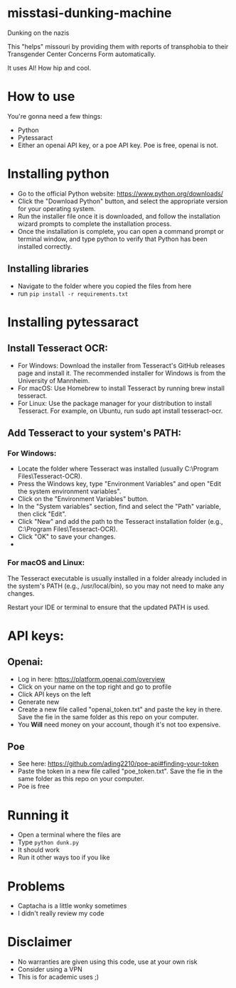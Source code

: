 # misstasi-dunking-machine
Dunking on the nazis

This "helps" missouri by providing them with reports of transphobia to their Transgender Center Concerns Form automatically.

It uses AI! How hip and cool.

# How to use
 You're gonna need a few things:
 - Python
 - Pytessaract
 - Either an openai API key, or a poe API key. Poe is free, openai is not.

# Installing python
- Go to the official Python website: https://www.python.org/downloads/
- Click the "Download Python" button, and select the appropriate version for your operating system.
- Run the installer file once it is downloaded, and follow the installation wizard prompts to complete the installation process.
- Once the installation is complete, you can open a command prompt or terminal window, and type python to verify that Python has been installed correctly.

## Installing libraries
- Navigate to the folder where you copied the files from here
- run `pip install -r requirements.txt`

# Installing pytessaract
## Install Tesseract OCR:
- For Windows: Download the installer from Tesseract's GitHub releases page and install it. The recommended installer for Windows is from the University of Mannheim.
- For macOS: Use Homebrew to install Tesseract by running brew install tesseract.
- For Linux: Use the package manager for your distribution to install Tesseract. For example, on Ubuntu, run sudo apt install tesseract-ocr.

## Add Tesseract to your system's PATH:
### For Windows:
- Locate the folder where Tesseract was installed (usually C:\Program Files\Tesseract-OCR).
- Press the Windows key, type "Environment Variables" and open "Edit the system environment variables".
- Click on the "Environment Variables" button.
- In the "System variables" section, find and select the "Path" variable, then click "Edit".
- Click "New" and add the path to the Tesseract installation folder (e.g., C:\Program Files\Tesseract-OCR).
- Click "OK" to save your changes.
- 
### For macOS and Linux: 
The Tesseract executable is usually installed in a folder already included in the system's PATH (e.g., /usr/local/bin), so you may not need to make any changes.

Restart your IDE or terminal to ensure that the updated PATH is used.

# API keys:
## Openai:
- Log in here: https://platform.openai.com/overview
- Click on your name on the top right and go to profile
- Click API keys on the left
- Generate new
- Create a new file called "openai_token.txt" and paste the key in there. Save the fie in the same folder as this repo on your computer.
- You **Will** need money on your account, though it's not too expensive.

## Poe
- See here: https://github.com/ading2210/poe-api#finding-your-token
- Paste the token in a new file called "poe_token.txt". Save the fie in the same folder as this repo on your computer.
- Poe is free

# Running it
- Open a terminal where the files are
- Type `python dunk.py`
- It should work
- Run it other ways too if you like

# Problems
- Captacha is a little wonky sometimes
- I didn't really review my code

# Disclaimer
- No warranties are given using this code, use at your own risk
- Consider using a VPN
- This is for academic uses ;)
